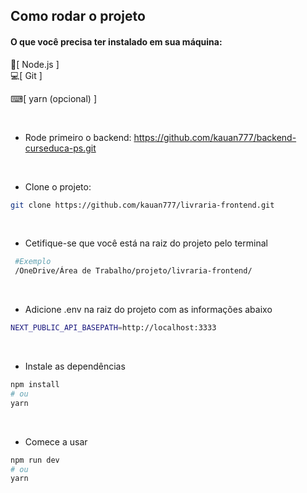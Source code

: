 
## Como rodar o projeto

#### O que você precisa ter instalado em sua máquina:
 🍃[ Node.js ]<br/>
 💻[ Git ]<br/>

 ⌨[ yarn (opcional) ]
 
<br/>

- Rode primeiro o backend: https://github.com/kauan777/backend-curseduca-ps.git

<br/>

- Clone o projeto: 

```bash
git clone https://github.com/kauan777/livraria-frontend.git
````

<br/>

- Cetifique-se que você está na raiz do projeto pelo terminal

```bash
 #Exemplo
 /OneDrive/Área de Trabalho/projeto/livraria-frontend/
 ```
 
 <br/>
 
- Adicione .env na raiz do projeto com as informações abaixo

```bash
NEXT_PUBLIC_API_BASEPATH=http://localhost:3333
````

<br/>

- Instale as dependências

```bash
npm install
# ou
yarn 
```

<br/>

- Comece a usar

```bash
npm run dev
# ou
yarn 
```





